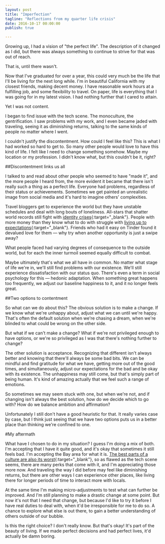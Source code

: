 ```yaml
---
layout: post
title: "Imperfection"
tagline: "Reflections from my quarter life crisis"
date: 2016-10-17 00:00:00
publish: true

---
```


Growing up, I had a vision of "the perfect life". The description of it changed 
as I did, but there was always something to continue to strive for that was out 
of reach.

That is, until there wasn't.

Now that I've graduated for over a year, this could very much be the life that
I'll be living for the next long while. I'm in beautiful California with my
closest friends, making decent money. I have reasonable work hours at a
fulfilling job, and some flexibility to travel. On paper, life is everything 
that I was going for in my latest vision. I had nothing further that I cared to 
attain.

Yet I was not content.

I began to find issue with the tech scene. The monoculture, the gentrification.
I saw problems with my work, and I even became jaded with traveling, seeing it
as diminishing returns, talking to the same kinds of people no matter where I
went.

I couldn't justify the discontentment. How could I feel like this? This is what 
I had worked so hard to get to. So many other people would love to have this 
kind of life. I felt like I need to change something somehow. Maybe my location 
or my profession. I didn't know what, but this couldn't be it, right?

##Discontentment links us all

I talked to and read about other people who seemed to have "made it", and the 
more people I heard from, the more evident it became that there isn't really 
such a thing as a perfect life. Everyone had problems, regardless of their 
status or achievements. Sometimes we get painted an unrealistic image from 
social media and it's hard to imagine others' complexities.

Travel bloggers get to experience the world but they have unstable schedules and 
deal with long bouts of loneliness. All-stars that shatter world records still 
fight with [identity
crises](http://www.espn.com/espn/feature/story/_/id/16425548/michael-phelps-prepares-life-2016-rio-olympics){:target="_blank"}.
People with more money than they know what to do with struggle with [living up
to
expectations](http://www.bloomberg.com/news/features/2015-10-01/children-of-the-yuan-percent-everyone-hates-china-s-rich-kids){:target="_blank"}.
Friends who had it easy on Tinder found it devalued love for them &mdash; why 
try when another opportunity is just a swipe away?

What people faced had varying degrees of consequence to the outside world, but 
for each the inner turmoil seemed equally difficult to combat.

Maybe ultimately that's what we all have in common. No matter what stage of life 
we're in, we'll still find problems with our existence. We'll still experience 
dissatisfaction with our status quo. There's even a term in social psychology 
for this &mdash; hedonic adaptation. When something great happens too 
  frequently, we adjust our baseline happiness to it, and it no longer feels 
  great.

##Two options to contentment

So what can we do about this? The obvious solution is to make a change. If we 
know what we're unhappy about, adjust what we can until we're happy. That's 
often the default solution when we're chasing a dream, when we're blinded to 
what could be wrong on the other side.

But what if we can't make a change? What if we're not privileged enough to have 
options, or we're so privileged as I was that there's nothing further to change?

The other solution is acceptance. Recognizing that different isn't always better 
and knowing that there'll always be some bad bits. We can be mindful and find 
gratitude for what we have, getting more out of the good times, and 
simultaneously, adjust our expectations for the bad and be okay with its 
existence. The unhappiness may still come, but that's simply part of being 
human. It's kind of amazing actually that we feel such a range of emotions.

So sometimes we may seem stuck with one, but when we're not, and if changing 
isn't always the best solution, how do we decide which to go with? How do we 
balance ambition and affirmation?

Unfortunately I still don't have a good heuristic for that. It really varies 
case by case, but I think just seeing that we have two options puts us in a 
better place than thinking we're confined to one.

#My aftermath

What have I chosen to do in my situation? I guess I'm doing a mix of both. I'm 
accepting that I have it quite good, and it's okay that sometimes it still feels 
bad. I'm accepting the Bay area for what it is. [The best parts of
a culture are also its
worst](https://markmanson.net/prove-yourself){:target="_blank"}, so as flawed as
the tech scene seems, there are many perks that come with it, and I'm 
appreciating those more now. And traveling the way I did before may feel like 
diminishing returns, but there are other ways I can experience other places, 
like living there for longer periods of time to interact more with locals.

At the same time I'm making micro-adjustments to test what can further be 
improved. And I'm still planning to make a drastic change at some point. But now 
it's not that I need that change, but because I'd like to try it before I have 
real duties to deal with, when it'd be irresponsible for me to do so. A chance 
to explore what else is out there, to gain a better understanding of others 
outside of our bubble.

Is this the right choice? I don't really know. But that's okay! It's part of the 
beauty of living. If we made perfect decisions and had perfect lives, it'd 
actually be damn boring.
